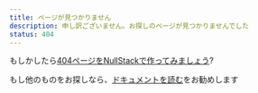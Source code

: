 ```yaml
---
title: ページが見つかりません
description: 申し訳ございません。お探しのページが見つかりませんでした
status: 404
---
```


もしかしたら[404ページをNullStackで作ってみましょう](/contexto-page)?

もし他のものをお探しなら、[ドキュメントを読む](/jp-JA/documentation)をお勧めします